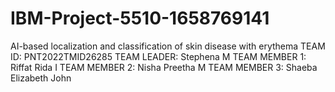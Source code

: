 # IBM-Project-5510-1658769141
AI-based localization and classification of skin disease with erythema
TEAM ID: PNT2022TMID26285
TEAM LEADER: Stephena M
TEAM MEMBER 1: Riffat Rida I
TEAM MEMBER 2: Nisha Preetha M
TEAM MEMBER 3: Shaeba Elizabeth John
